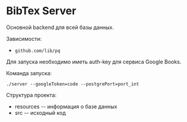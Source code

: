 # BibTex Server

Основной backend для всей базы данных.

Зависимости:

* `github.com/lib/pq`

Для запуска необходимо иметь auth-key для сервиса Google Books.

Команда запуска:  

`./server --googleToken=code --postgrePort=port_int`

Структура проекта:  

* resources -- информация о базе данных
* src -- исходный код
